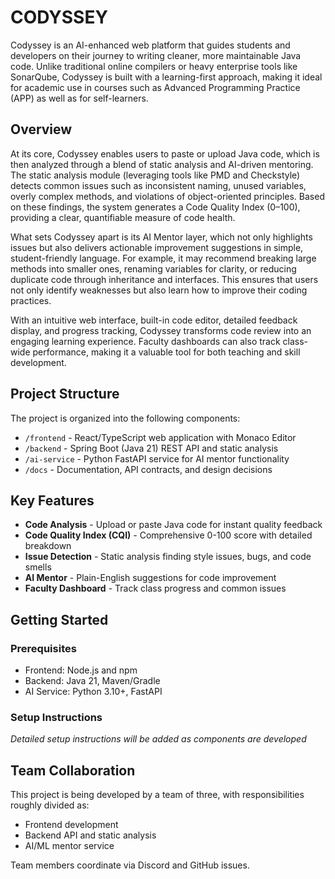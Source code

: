 # CODYSSEY

Codyssey is an AI-enhanced web platform that guides students and developers on their journey to writing cleaner, more maintainable Java code. Unlike traditional online compilers or heavy enterprise tools like SonarQube, Codyssey is built with a learning-first approach, making it ideal for academic use in courses such as Advanced Programming Practice (APP) as well as for self-learners.

## Overview

At its core, Codyssey enables users to paste or upload Java code, which is then analyzed through a blend of static analysis and AI-driven mentoring. The static analysis module (leveraging tools like PMD and Checkstyle) detects common issues such as inconsistent naming, unused variables, overly complex methods, and violations of object-oriented principles. Based on these findings, the system generates a Code Quality Index (0–100), providing a clear, quantifiable measure of code health.

What sets Codyssey apart is its AI Mentor layer, which not only highlights issues but also delivers actionable improvement suggestions in simple, student-friendly language. For example, it may recommend breaking large methods into smaller ones, renaming variables for clarity, or reducing duplicate code through inheritance and interfaces. This ensures that users not only identify weaknesses but also learn how to improve their coding practices.

With an intuitive web interface, built-in code editor, detailed feedback display, and progress tracking, Codyssey transforms code review into an engaging learning experience. Faculty dashboards can also track class-wide performance, making it a valuable tool for both teaching and skill development.

## Project Structure

The project is organized into the following components:

- `/frontend` - React/TypeScript web application with Monaco Editor
- `/backend` - Spring Boot (Java 21) REST API and static analysis
- `/ai-service` - Python FastAPI service for AI mentor functionality
- `/docs` - Documentation, API contracts, and design decisions

## Key Features

- **Code Analysis** - Upload or paste Java code for instant quality feedback
- **Code Quality Index (CQI)** - Comprehensive 0-100 score with detailed breakdown
- **Issue Detection** - Static analysis finding style issues, bugs, and code smells
- **AI Mentor** - Plain-English suggestions for code improvement
- **Faculty Dashboard** - Track class progress and common issues

## Getting Started

### Prerequisites

- Frontend: Node.js and npm
- Backend: Java 21, Maven/Gradle
- AI Service: Python 3.10+, FastAPI

### Setup Instructions

*Detailed setup instructions will be added as components are developed*

## Team Collaboration

This project is being developed by a team of three, with responsibilities roughly divided as:

- Frontend development
- Backend API and static analysis
- AI/ML mentor service

Team members coordinate via Discord and GitHub issues.

